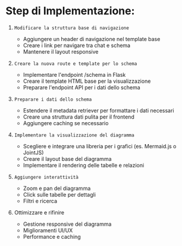 # Step di Implementazione:

1. `Modificare la struttura base di navigazione`

    - Aggiungere un header di navigazione nel template base
    - Creare i link per navigare tra chat e schema
    - Mantenere il layout responsive


2. `Creare la nuova route e template per lo schema`

    - Implementare l'endpoint /schema in Flask
    - Creare il template HTML base per la visualizzazione
    - Preparare l'endpoint API per i dati dello schema


3. `Preparare i dati dello schema`

    - Estendere il metadata retriever per formattare i dati necessari
    - Creare una struttura dati pulita per il frontend
    - Aggiungere caching se necessario


4. `Implementare la visualizzazione del diagramma`

    - Scegliere e integrare una libreria per i grafici (es. Mermaid.js o JointJS)
    - Creare il layout base del diagramma
    - Implementare il rendering delle tabelle e relazioni


5. `Aggiungere interattività`

    - Zoom e pan del diagramma
    - Click sulle tabelle per dettagli
    - Filtri e ricerca


6. Ottimizzare e rifinire

    - Gestione responsive del diagramma
    - Miglioramenti UI/UX
    - Performance e caching
